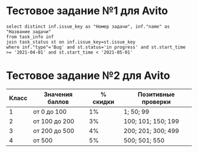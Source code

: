 # Тестовое задание №1 для Avito

```postgresql
select distinct inf.issue_key as "Номер задачи", inf."name" as "Название задачи" 
from task_info inf 
join task_status st on inf.issue_key=st.issue_key
where inf."type"='Bug' and st.status='in progress' and st.start_time >= '2021-04-01' and st.start_time < '2021-05-01'
```




 # Тестовое задание №2 для Avito



Класс | Значения баллов | % скидки | Позитивные проверки
------|-----------------| ---------|------
1     | от 0 до 100     |   1%     | 1; 50; 99
2     | от 100 до 200   |   3%     | 100; 101; 150; 199
3     | от 200 до 500   |   4%     | 200; 201; 300; 499
4     | от 500          |   5%     | 500; 501; 550